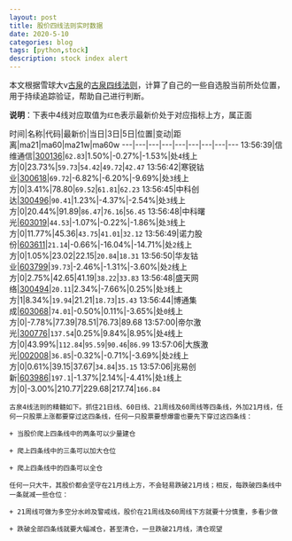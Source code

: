 ```yaml
---
layout: post
title: 股价四线法则实时数据
date: 2020-5-10
categories: blog
tags: [python,stock]
description: stock index alert
---
```



本文根据雪球大v[古泉](https://xueqiu.com/u/7148646888)的[古泉四线法则](https://xueqiu.com/7148646888/130498192)，计算了自己的一些自选股当前所处位置，用于持续追踪验证，帮助自己进行判断。

**说明**：下表中4线对应取值为`红色`表示最新价处于对应指标上方，属正面

时间|名称|代码|最新价|当日|3日|5日|位置|变动|距离|ma21|ma60|ma21w|ma60w
---|---|---|---|---|---|---|---|---
13:56:39|信维通信|[300136](https://xueqiu.com/S/SZ300136)|`62.83`|1.50%|-0.27%|-1.53%|处`4`线上方|0|23.73%|`59.73`|`54.42`|`49.72`|`42.47`
13:56:42|寒锐钴业|[300618](https://xueqiu.com/S/SZ300618)|`69.72`|-6.82%|-6.20%|-9.69%|处`3`线上方|0|3.41%|78.80|`69.52`|`61.81`|`62.23`
13:56:45|中科创达|[300496](https://xueqiu.com/S/SZ300496)|`90.41`|1.23%|-4.37%|-2.54%|处`3`线上方|0|20.44%|91.89|`86.47`|`76.16`|`56.45`
13:56:48|中科曙光|[603019](https://xueqiu.com/S/SH603019)|`44.53`|-1.07%|-0.22%|-1.86%|处`3`线上方|0|11.77%|45.36|`43.75`|`41.01`|`32.12`
13:56:49|诺力股份|[603611](https://xueqiu.com/S/SH603611)|`21.14`|-0.66%|-16.04%|-14.71%|处`2`线上方|0|1.05%|23.02|22.15|`20.84`|`18.31`
13:56:50|华友钴业|[603799](https://xueqiu.com/S/SH603799)|`39.73`|-2.46%|-1.31%|-3.60%|处`2`线上方|0|2.75%|42.65|41.19|`38.22`|`33.83`
13:56:48|盛天网络|[300494](https://xueqiu.com/S/SZ300494)|`20.11`|2.34%|-7.66%|0.25%|处`3`线上方|1|8.34%|`19.94`|21.21|`18.73`|`15.43`
13:56:44|博通集成|[603068](https://xueqiu.com/S/SH603068)|`74.01`|-0.50%|0.11%|-3.65%|处`0`线上方|0|-7.78%|77.39|78.51|76.73|89.68
13:57:00|帝尔激光|[300776](https://xueqiu.com/S/SZ300776)|`137.54`|0.25%|9.84%|8.95%|处`4`线上方|0|43.99%|`112.84`|`95.59`|`90.46`|`86.99`
13:57:06|大族激光|[002008](https://xueqiu.com/S/SZ002008)|`36.85`|-0.32%|-0.71%|-3.69%|处`2`线上方|0|0.61%|39.15|37.67|`34.84`|`35.15`
13:57:06|兆易创新|[603986](https://xueqiu.com/S/SH603986)|`197.1`|-1.37%|2.14%|-4.41%|处`1`线上方|0|-3.00%|210.77|229.68|217.74|`166.84`

```
古泉4线法则的精髓如下。抓住21日线、60日线、21周线及60周线等四条线，外加21月线，任何一只股票上涨都要穿过这四条线，任何一只股票要想爆雷也要先下穿过这四条线：

+ 当股价爬上四条线中的两条可以少量建仓

+ 爬上四条线中的三条可以加大仓位

+ 爬上四条线中的四条可以全仓

任何一只大牛，其股价都会坚守在21月线上方，不会轻易跌破21月线；相反，每跌破四条线中一条就减一些仓位：

+ 21周线可做为多空分水岭及警戒线，股价在21周线及60周线下方就要十分慎重，多看少做

+ 跌破全部四条线就要大幅减仓，甚至清仓，一旦跌破21月线，清仓观望
```
